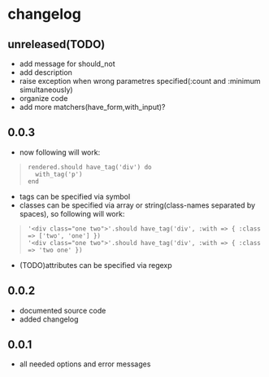 changelog
=========

unreleased(TODO)
----------------

* add message for should\_not
* add description
* raise exception when wrong parametres specified(:count and :minimum simultaneously)
* organize code
* add more matchers(have\_form,with\_input)?

0.0.3
-----

* now following will work:

>     rendered.should have_tag('div') do
>       with_tag('p')
>     end

* tags can be specified via symbol
* classes can be specified via array or string(class-names separated by spaces), so following will work:

>     '<div class="one two">'.should have_tag('div', :with => { :class => ['two', 'one'] })
>     '<div class="one two">'.should have_tag('div', :with => { :class => 'two one' })

* (TODO)attributes can be specified via regexp

0.0.2
------

* documented source code
* added changelog

0.0.1
------

* all needed options and error messages
